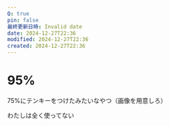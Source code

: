 ```yaml
---
Q: true
pin: false
最終更新日時: Invalid date
date: 2024-12-27T22:36
modified: 2024-12-27T22:36
created: 2024-12-27T22:36
---
```

# 95%

75%にテンキーをつけたみたいなやつ（画像を用意しろ）

わたしは全く使ってない